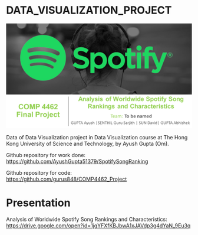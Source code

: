 # DATA_VISUALIZATION_PROJECT

![Project start page](https://github.com/AyushGupta51379/SpotifySongRanking/blob/master/Project%20logo.png?raw=true)

Data of Data Visualization project in Data Visualization course at The Hong Kong University of Science and Technology, by Ayush Gupta (Om).

Github repository for work done: https://github.com/AyushGupta51379/SpotifySongRanking

Github repository for code: https://github.com/gurus848/COMP4462_Project

# Presentation
Analysis of Worldwide Spotify Song Rankings and Characteristics: https://drive.google.com/open?id=1jgYFXfKBJbwA1xJAVdp3g4dYaN_9Eu3q

